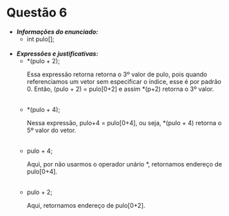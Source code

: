 # Questão 6
<ul>
  <li><strong><em>Informações do enunciado:</em></strong>
    <ul><li>int pulo[];</li></ul>
  </li>

  <br>
  <li><strong><em>Expressões e justificativas:</em></strong>
    <ul>
      <li>*(pulo + 2);</li>
        <p>Essa expressão retorna retorna o 3º valor de pulo, pois quando referenciamos um vetor sem especificar o índice, esse é por padrão 0. Então, (pulo + 2) = pulo[0+2] e assim *(p+2) retorna o 3º valor.</p>
      <br><li>*(pulo + 4);</li>
        <p>Nessa expressão, pulo+4 = pulo[0+4], ou seja, *(pulo + 4) retorna o 5º valor do vetor.</p>
      <br><li>pulo + 4;</li>
        <p>Aqui, por não usarmos o operador unário *, retornamos endereço de pulo[0+4].</p>
      <br><li>pulo + 2;</li>
        <p>Aqui, retornamos endereço de pulo[0+2].</p>
    </ul>                         
  </li>
</ul>
